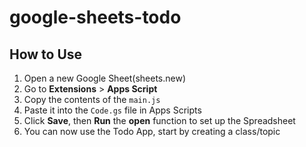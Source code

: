 # google-sheets-todo

## How to Use

1. Open a new Google Sheet(sheets.new)
2. Go to **Extensions** > **Apps Script**
3. Copy the contents of the `main.js`
4. Paste it into the `Code.gs` file in Apps Scripts
5. Click **Save**, then **Run** the **open** function to set up the Spreadsheet
6. You can now use the Todo App, start by creating a class/topic
